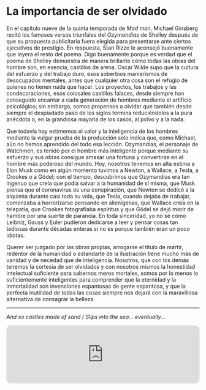 # La importancia de ser olvidado

En el capítulo nueve de la quinta temporada de *Mad men*, Michael Ginsberg recitó los famosos versos triunfales del *Ozymandias* de Shelley después de que su propuesta publicitaria fuera elegida para presentarse ante ciertos ejecutivos de prestigio. En respuesta, Stan Rizzo le aconsejó buenamente que leyera el resto del poema. Digo buenamente porque es verdad que el poema de Shelley demuestra de manera brillante cómo todas las obras del hombre son, en esencia, castillos de arena. Oscar Wilde supo que la cultura del esfuerzo y del trabajo duro, esos soberbios manierismos de desocupados mentales, antes que cualquier otra cosa son el refugio de quienes no tienen nada que hacer. Los proyectos, los trabajos y las condecoraciones, esos colosales castillos falaces, desde siempre han conseguido encantar a cada generación de hombres mediante el artificio psicológico; sin embargo, somos propensos a olvidar que también desde siempre el despiadado paso de los siglos termina reduciéndolos a la pura anécdota o, en la grandiosa mayoría de los casos, al polvo y a la nada.

Que todavía hoy estimemos el valor y la inteligencia de los hombres mediante la vulgar prueba de la producción solo indica que, como Michael, aún no hemos aprendido del todo esa lección. Ozymandias, el personaje de Watchmen, es tenido por el hombre más inteligente porque mediante su esfuerzo y sus obras consigue amasar una fortuna y convertirse en el hombre más poderoso del mundo. Hoy, nosotros tenemos en alta estima a Elon Musk como en algún momento tuvimos a Newton, a Wallace, a Tesla, a Crookes o a Gödel; con el tiempo, descubrimos que Ozymandias era tan ingenuo que creía que podía salvar a la humanidad de sí misma, que Musk piensa que el coronavirus es una conspiración, que Newton se dedicó a la alquimia durante casi toda su vida, que Tesla, cuando dejaba de trabajar, comenzaba a horrorizarse pensando en alienígenas, que Wallace creía en la telepatía, que Crookes fotografiaba espíritus y que Gödel se dejó morir de hambre por una suerte de paranoia. En toda sinceridad, yo no sé cómo Leibniz, Gauss y Euler pudieron dedicarse a leer y pensar cosas tan tediosas durante décadas enteras si no es porque también eran un poco idiotas.

Querer ser juzgado por las obras propias, arrogarse el título de mártir, redentor de la humanidad o estandarte de la ilustración tiene mucho más de vanidad y de necedad que de inteligencia. Nosotros, que con los demás tenemos la cortesía de ser olvidados y con nosotros mismos la honestidad intelectual suficiente para sabernos meros mortales, somos por lo menos lo suficientemente inteligentes para comprender que la eternidad y la inmortalidad son invenciones espantosas de gente espantosa, y que la perfecta inutilidad de todas las cosas siempre nos dejará con la maravillosa alternativa de consagrar la belleza.

---

*And so castles made of sand / Slips into the sea... eventually...*

<iframe style="border-radius:12px" src="https://open.spotify.com/embed/track/3qebSLgUwaEqbwCM5sj5Kh?utm_source=generator" width="100%" height="152" frameBorder="0" allowfullscreen="" allow="autoplay; clipboard-write; encrypted-media; fullscreen; picture-in-picture" loading="lazy"></iframe>